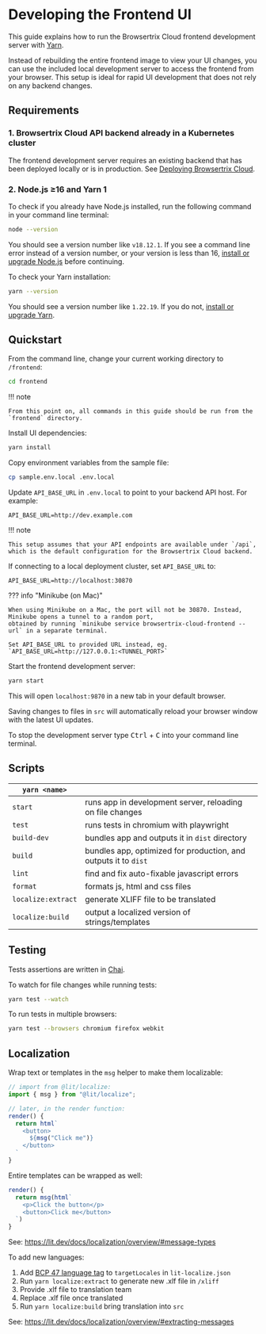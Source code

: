 # Developing the Frontend UI

This guide explains how to run the Browsertrix Cloud frontend development server with [Yarn](https://classic.yarnpkg.com).

Instead of rebuilding the entire frontend image to view your UI changes, you can use the included local development server to access the frontend from your browser. This setup is ideal for rapid UI development that does not rely on any backend changes.

## Requirements

### 1. Browsertrix Cloud API backend already in a Kubernetes cluster

The frontend development server requires an existing backend that has been deployed locally or is in production. See [Deploying Browsertrix Cloud](https://docs.browsertrix.cloud/deploy/).

### 2. Node.js ≥16 and Yarn 1

To check if you already have Node.js installed, run the following command in your command line terminal:

```sh
node --version
```

You should see a version number like `v18.12.1`. If you see a command line error instead of a version number, or your version is less than 16, [install or upgrade Node.js](https://nodejs.org) before continuing.

To check your Yarn installation:

```sh
yarn --version
```

You should see a version number like `1.22.19`. If you do not, [install or upgrade Yarn](https://classic.yarnpkg.com/en/docs/install).

## Quickstart

From the command line, change your current working directory to `/frontend`:

```sh
cd frontend
```

!!! note

    From this point on, all commands in this guide should be run from the `frontend` directory.

Install UI dependencies:

```sh
yarn install
```

Copy environment variables from the sample file:

```sh
cp sample.env.local .env.local
```

Update `API_BASE_URL` in `.env.local` to point to your backend API host. For example:

```
API_BASE_URL=http://dev.example.com
```

!!! note

    This setup assumes that your API endpoints are available under `/api`, which is the default configuration for the Browsertrix Cloud backend.

If connecting to a local deployment cluster, set `API_BASE_URL` to:

```
API_BASE_URL=http://localhost:30870
```

??? info "Minikube (on Mac)"

    When using Minikube on a Mac, the port will not be 30870. Instead, Minikube opens a tunnel to a random port,
    obtained by running `minikube service browsertrix-cloud-frontend --url` in a separate terminal.

    Set API_BASE_URL to provided URL instead, eg. `API_BASE_URL=http://127.0.0.1:<TUNNEL_PORT>`

Start the frontend development server:

```sh
yarn start
```

This will open `localhost:9870` in a new tab in your default browser.

Saving changes to files in `src` will automatically reload your browser window with the latest UI updates.

To stop the development server type <kbd>Ctrl</kbd> + <kbd>C</kbd> into your command line terminal.

## Scripts

| `yarn <name>`      |                                                                 |
| ------------------ | --------------------------------------------------------------- |
| `start`            | runs app in development server, reloading on file changes       |
| `test`             | runs tests in chromium with playwright                          |
| `build-dev`        | bundles app and outputs it in `dist` directory                  |
| `build`            | bundles app, optimized for production, and outputs it to `dist` |
| `lint`             | find and fix auto-fixable javascript errors                     |
| `format`           | formats js, html and css files                                  |
| `localize:extract` | generate XLIFF file to be translated                            |
| `localize:build`   | output a localized version of strings/templates                 |

## Testing

Tests assertions are written in [Chai](https://www.chaijs.com/api/bdd/).

To watch for file changes while running tests:

```sh
yarn test --watch
```

To run tests in multiple browsers:

```sh
yarn test --browsers chromium firefox webkit
```

## Localization

Wrap text or templates in the `msg` helper to make them localizable:

```js
// import from @lit/localize:
import { msg } from "@lit/localize";

// later, in the render function:
render() {
  return html`
    <button>
      ${msg("Click me")}
    </button>
  `
}
```

Entire templates can be wrapped as well:

```js
render() {
  return msg(html`
    <p>Click the button</p>
    <button>Click me</button>
  `)
}
```

See: <https://lit.dev/docs/localization/overview/#message-types>

To add new languages:

1. Add [BCP 47 language tag](https://www.w3.org/International/articles/language-tags/index.en) to `targetLocales` in `lit-localize.json`
2. Run `yarn localize:extract` to generate new .xlf file in `/xliff`
3. Provide .xlf file to translation team
4. Replace .xlf file once translated
5. Run `yarn localize:build` bring translation into `src`

See: <https://lit.dev/docs/localization/overview/#extracting-messages>
